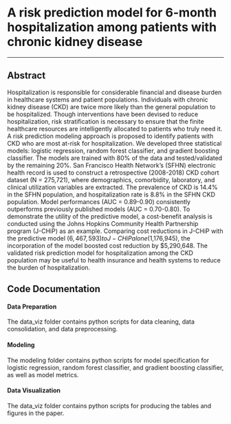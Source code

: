# A risk prediction model for 6-month hospitalization among patients with chronic kidney disease
<hr />

## Abstract
Hospitalization is responsible for considerable financial and disease burden in healthcare systems and patient populations. Individuals with chronic kidney disease (CKD) are twice more likely than the general population to be hospitalized. Though interventions have been devised to reduce hospitalization, risk stratification is necessary to ensure that the finite healthcare resources are intelligently allocated to patients who truly need it. A risk prediction modeling approach is proposed to identify patients with CKD who are most at-risk for hospitalization. We developed three statistical models: logistic regression, random forest classifier, and gradient boosting classifier. The models are trained with 80% of the data and tested/validated by the remaining 20%. San Francisco Health Network’s (SFHN) electronic health record is used to construct a retrospective (2008-2018) CKD cohort dataset (N = 275,721), where demographics, comorbidity, laboratory, and clinical utilization variables are extracted. The prevalence of CKD is 14.4% in the SFHN population, and hospitalization rate is 8.8% in the SFHN CKD population. Model performances (AUC = 0.89-0.90) consistently outperforms previously published models (AUC = 0.70-0.80). To demonstrate the utility of the predictive model, a cost-benefit analysis is conducted using the Johns Hopkins Community Health Partnership program (J-CHiP) as an example. Comparing cost reductions in J-CHiP with the predictive model ($6,467,593) to J-CHiP alone ($1,176,945), the incorporation of the model boosted cost reduction by $5,290,648. The validated risk prediction model for hospitalization among the CKD population may be useful to health insurance and health systems to reduce the burden of hospitalization. 

## Code Documentation
#### Data Preparation
The data_viz folder contains python scripts for data cleaning, data consolidation, and data preprocessing.

#### Modeling
The modeling folder contains python scripts for model specification for logistic regression, random forest classifier, and gradient boosting classifier, as well as  model metrics. 

#### Data Visualization
The data_viz folder contains python scripts for producing the tables and figures in the paper. 
